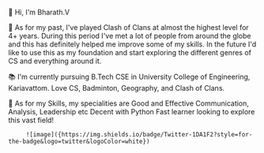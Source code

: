 👋 Hi, I'm Bharath.V

📍 As for my past, I've played Clash of Clans at almost the highest level for 4+ years. During this period I've met a lot of people from around the globe and this has definitely helped me improve some of my skills.
   In the future I'd like to use this as my foundation and start exploring the different genres of CS and everything around it.
   
📚 I'm currently pursuing B.Tech CSE in University College of Engineering, Kariavattom. Love CS, Badminton, Geography, and Clash of Clans.

🔗 As for my Skills, my specialities are Good and Effective Communication, Analysis, Leadership etc
   Decent with Python
   Fast learner looking to explore this vast field!
   
         ![image]({https://img.shields.io/badge/Twitter-1DA1F2?style=for-the-badge&logo=twitter&logoColor=white})


<!---
BharathV03/BharathV03 is a ✨ special ✨ repository because its `README.md` (this file) appears on your GitHub profile.
You can click the Preview link to take a look at your changes.
--->
